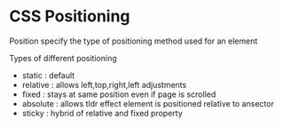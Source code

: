 # CSS Positioning

Position specify the type of positioning method used for an element

Types of different positioning

- static : default
- relative : allows left,top,right,left adjustments
- fixed : stays at same position even if page is scrolled
- absolute : allows tldr effect element is positioned relative to ansector
- sticky : hybrid of relative and fixed property